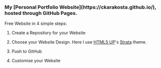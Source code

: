 <h3>My [Personal Portfolio Website](https://ckarakosta.github.io/), hosted through GitHub Pages.</h3>

Free Website in 4 simple steps:

1) Create a Repository for your Website 

2) Choose your Website Design. Here I use [HTML5 UP](https://html5up.net/)'s [Strata](https://html5up.net/strata) theme. 

3) Push to GitHub

4) Customise your Website

